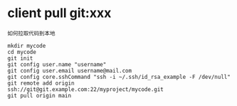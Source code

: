 # client pull git:xxx

    如何拉取代码到本地

```shell
mkdir mycode
cd mycode
git init
git config user.name "username"
git config user.email username@mail.com
git config core.sshCommand "ssh -i ~/.ssh/id_rsa_example -F /dev/null"
git remote add origin ssh://git@git.example.com:22/myproject/mycode.git
git pull origin main
```
